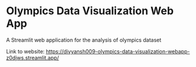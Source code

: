 # Olympics Data Visualization Web App
A Streamlit web application for the analysis of olympics dataset

Link to website: https://divyansh009-olympics-data-visualization-webapp-z0djws.streamlit.app/
